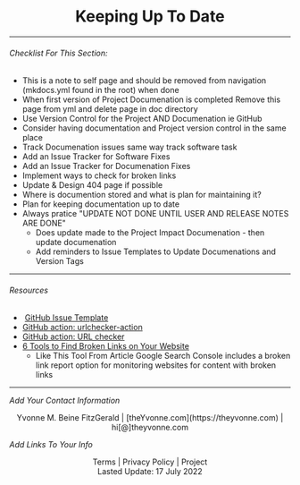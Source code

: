 
<h1 align="center">Keeping Up To Date</h1>

---

###### _Checklist For This Section:_  

- This is a note to self page and should be removed from navigation (mkdocs.yml found in the root) when done
- When first version of Project Documenation is completed Remove this page from yml and delete page in doc directory
- Use Version Control for the Project AND Documenation  ie GitHub
- Consider having documentation and Project version control in the same place
- Track Documenation issues same way track software task
- Add an Issue Tracker for Software Fixes
- Add an Issue Tracker for Documenation Fixes
- Implement ways to check for broken links
- Update & Design 404 page if possible
- Where is documention stored and what is plan for maintaining it?
- Plan for keeping documentation up to date
- Always pratice "UPDATE NOT DONE  UNTIL USER AND RELEASE NOTES ARE DONE"
    - Does update made to the Project Impact Documenation - then update documenation
    - Add reminders to Issue Templates to Update Documenations and Version Tags




---
###### Resources
-  [GitHub Issue Template](https://docs.github.com/en/communities/using-templates-to-encourage-useful-issues-and-pull-requests/configuring-issue-templates-for-your-repository) 
-   [GitHub action: urlchecker-action](https://github.com/marketplace/actions/urlchecker-action)
-   [GitHub action: URL checker](https://github.com/marketplace/actions/url-checker)
- [6 Tools to Find Broken Links on Your Website](https://www.outlookstudios.com/tools-to-find-broken-links-on-your-website/) 
    - Like This Tool From Article Google Search Console  includes a broken link report option for monitoring websites for content with broken links


---
_Add Your Contact Information_
<center>Yvonne M. Beine FitzGerald | [theYvonne.com](https://theyvonne.com) | hi[@]theyvonne.com </center>  

_Add Links To Your Info_

<center>Terms | Privacy Policy | Project </center>

<center>Lasted Update: 17 July 2022 </center>


